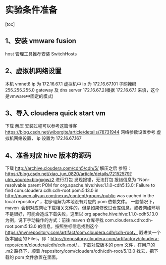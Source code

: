 # 实验条件准备

[toc]

## 1、安装 vmware fusion
 host 管理工具推荐安装 SwitchHosts

## 2、虚拟机网络设置
本机 vmnet8 ip 为 172.16.67.1
虚拟机中 ip 为 172.16.67.101
子网掩码 255.255.255.0
gateway 及 dns server 172.16.67.2(根据 172.16.67.1 来填，这个是vmware中固定的模式)

## 3、导入 cloudera quick start vm
下载
解压
安装过程可以参考这篇博客 https://blog.csdn.net/wiborgite/article/details/78731944
网络参数设置参考 虚拟机网络设置， ip 设置为 172.16.67.167


## 4、准备对应 hive 版本的源码
下载 
http://archive.cloudera.com/cdh5/cdh/5/
解压之后
参照：https://blog.csdn.net/xiao_jun_0820/article/details/72152579?utm_source=blogxgwz2
进行打包
发现报错，无法打包
报错信息为 “Non-resolvable parent POM for org.apache.hive:hive:1.1.0-cdh5.13.0: Failure to find com.cloudera.cdh:cdh-root:pom:5.13.0 in http://maven.aliyun.com/nexus/content/groups/public was cached in the local repository”
，初步理解为本地没有对应的 pom 依赖文件。
一般情况下， maven  会到对应网址下载相关文件的，但是如果修改过仓库信息，或者网络环境不是很好，可能会造成下载失败，这里以 org.apache.hive:hive:1.1.0-cdh5.13.0 为例，说下手动操作的方式：前往 
maven 仓库寻找 com.cloudera.cdh:cdh-root:pom:5.13.0 的信息，按照坐标信息找到这个 https://mvnrepository.com/artifact/com.cloudera.cdh/cdh-root，
戳进某一个版本里面的 Files，即：https://repository.cloudera.com/artifactory/cloudera-repos/com/cloudera/cdh/cdh-root/，
下载对应版本的 pom 文件，在用户的 .m2 路径下，顺着 /repository/com/cloudera/cdh/cdh-root/5.13.0 找去，把下载的 pom 文件放置在里面。




